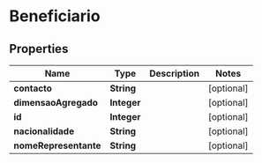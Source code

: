 

# Beneficiario

## Properties

Name | Type | Description | Notes
------------ | ------------- | ------------- | -------------
**contacto** | **String** |  |  [optional]
**dimensaoAgregado** | **Integer** |  |  [optional]
**id** | **Integer** |  |  [optional]
**nacionalidade** | **String** |  |  [optional]
**nomeRepresentante** | **String** |  |  [optional]





